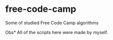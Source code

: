 # free-code-camp
Some of studied Free Code Camp algorithms 

Obs* All of the scripts here were made by myself.
